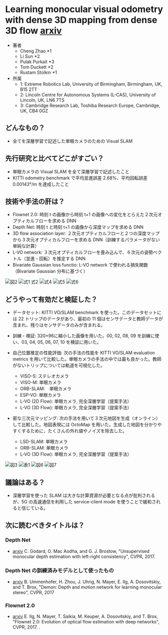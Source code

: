 # Learning monocular visual odometry with dense 3D mapping from dense 3D flow [arxiv](https://arxiv.org/abs/1803.02286)

- 著者
    - Cheng Zhao *1
    - Li Sun *2
    - Pulak Purkait *3
    - Tom Duckett *2
    - Rustam Stolkin *1
- 所属
    - 1: Extreme Robotics Lab, University of Birmingham, Birmingham, UK, B15 2TT
    - 2: Lincoln Centre for Autonomous Systems (L-CAS), University of Lincoln, UK, LN6 7TS
    - 3: Cambridge Research Lab, Toshiba Research Europe, Cambridge, UK, CB4 0GZ

## どんなもの？
- 全てを深層学習で記述した単眼カメラのための Visual SLAM

## 先行研究と比べてどこがすごい？
- 単眼カメラの Visual SLAM を全て深層学習で記述したこと
- KITTI odometry benchmark で平均並進誤差 2.68%、平均回転誤差 0.00143°/m を達成したこと

## 技術や手法の肝は？
- Flownet 2.0: 時刻 t の画像から時刻 t+1 の画像への変化をとらえた２次元オプティカルフローを求める DNN
- Depth Net: 時刻 t と時刻 t+1 の画像から深度マップを求める DNN
- 3D flow association layer: ２次元オプティカルフローと２つの深度マップから３次元オプティカルフローを求める DNN（訓練するパラメータがない単純な計算）
- L-VO network: ３次元オプティカルフローを畳み込んで、６次元の姿勢ベクトル（並進・回転）を推定する DNN
- Bivariate Gaussian loss functio: L-VO network で使われる損失関数（Bivariate Gaussian 分布に基づく）

![図2](fig_2.png)
![式1 式2](eq_1_2.png)
![式4](eq_4.png)
![式5](eq_5.png)
![式6](eq_6.png)

## どうやって有効だと検証した？
- データセット: KITTI VO/SLAM benchmark を使った。このデータセットには 22 トリップのデータがあり、最初の 11 個はセンサデータと教師データが含まれ、残りはセンサデータのみが含まれる。
- 訓練・検証: 320×96に縮小した画像を用いた。00, 02, 08, 09 を訓練に使い、03, 04, 05, 06, 07, 10 を検証に用いた。

- 自己位置推定の性能評価: 次の手法の性能を KITTI VO/SLAM evaluation metrics を用いて比較した。単眼カメラの手法の中では最も良かった。教師がないトリップについては軌道を可視化した。
    - VISO-S: ステレオカメラ
    - VISO-M: 単眼カメラ
    - ORB-SLAM:　単眼カメラ
    - ESP-VO: 単眼カメラ
    - L-VO (2D Flow): 単眼カメラ, 完全深層学習（提案手法）
    - L-VO (3D Flow): 単眼カメラ, 完全深層学習（提案手法）
- 密な三次元マッピング: 次の手法を用いて３次元地図を生成（オンライン）して比較した。地図表現には OctoMap を用いた。生成した地図を分かりやすくするために、たくさんの外れ値やノイズを除去した。
    - LSD-SLAM: 単眼カメラ
    - ORB-SLAM: 単眼カメラ
    - L-VO (3D Flow): 単眼カメラ, 完全深層学習（提案手法）

![図3](fig_3.png)
![表1](tab_1.png)
![図6](fig_6.png)
![図7](fig_7.png)

## 議論はある？
- 深層学習を使った SLAM は大きな計算資源が必要となる点が批判されるが、5G の高速通信を利用した service-client mode を使うことで緩和されると信じている。


## 次に読むべきタイトルは？

### Depth Net
- [arxiv](https://arxiv.org/abs/1609.03677) C. Godard, O. Mac Aodha, and G. J. Brostow, "Unsupervised monocular depth estimation with left-right consistency", CVPR, 2017.

### Depth Net の訓練済みモデルとして使ったもの
- [arxiv](https://arxiv.org/abs/1612.02401) B. Ummenhofer, H. Zhou, J. Uhrig, N. Mayer, E. Ilg, A. Dosovitskiy, and T. Brox, "Demon: Depth and motion network for learning monocular stereo", CVPR, 2017

### Flownet 2.0
- [arxiv](https://arxiv.org/abs/1612.01925) E. Ilg, N. Mayer, T. Saikia, M. Keuper, A. Dosovitskiy, and T. Brox, "Flownet 2.0: Evolution of optical flow estimation with deep networks", CVPR, 2017.
.